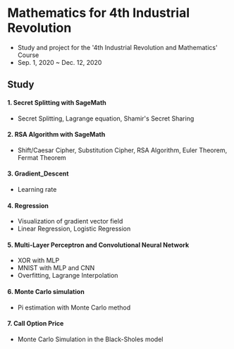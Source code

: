# Mathematics for 4th Industrial Revolution
- Study and project for the '4th Industrial Revolution and Mathematics' Course
- Sep. 1, 2020 ~ Dec. 12, 2020

## Study  
#### 1. Secret Splitting with SageMath  
- Secret Splitting, Lagrange equation, Shamir's Secret Sharing  
#### 2. RSA Algorithm with SageMath  
- Shift/Caesar Cipher, Substitution Cipher, RSA Algorithm, Euler Theorem, Fermat Theorem  
#### 3. Gradient_Descent  
- Learning rate  
#### 4. Regression  
- Visualization of gradient vector field  
- Linear Regression, Logistic Regression

#### 5. Multi-Layer Perceptron and Convolutional Neural Network  
- XOR with MLP  
- MNIST with MLP and CNN  
- Overfitting, Lagrange Interpolation  

#### 6. Monte Carlo simulation
- Pi estimation with Monte Carlo method

#### 7. Call Option Price
- Monte Carlo Simulation in the Black-Sholes model
